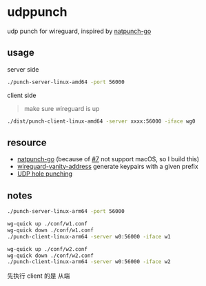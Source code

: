 # udppunch

udp punch for wireguard, inspired by [natpunch-go](https://github.com/malcolmseyd/natpunch-go)

## usage

server side

```bash
./punch-server-linux-amd64 -port 56000
```

client side

> make sure wireguard is up

```bash
./dist/punch-client-linux-amd64 -server xxxx:56000 -iface wg0
```

## resource

- [natpunch-go](https://github.com/malcolmseyd/natpunch-go) (because of [#7](https://github.com/malcolmseyd/natpunch-go/issues/7) not support macOS, so I build this)
- [wireguard-vanity-address](https://github.com/yinheli/wireguard-vanity-address) generate keypairs with a given prefix
- [UDP hole punching](https://en.wikipedia.org/wiki/UDP_hole_punching)


## notes

```bash
./punch-server-linux-arm64 -port 56000

wg-quick up ./conf/w1.conf
wg-quick down ./conf/w1.conf
./punch-client-linux-arm64 -server w0:56000 -iface w1

wg-quick up ./conf/w2.conf
wg-quick down ./conf/w2.conf
./punch-client-linux-arm64 -server w0:56000 -iface w2
```

先执行 client 的是 从端



